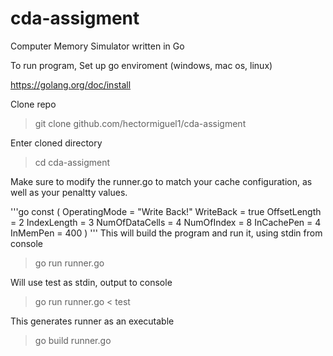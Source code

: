 # cda-assigment
Computer Memory Simulator written in Go

To run program, Set up go enviroment (windows, mac os, linux) 

https://golang.org/doc/install 

Clone repo 

> git clone github.com/hectormiguel1/cda-assigment

Enter cloned directory

> cd cda-assigment 

Make sure to modify the runner.go to match your cache configuration, as well as your penaltty values. 

'''go
 const (
	OperatingMode = "Write Back!"
	WriteBack = true
	OffsetLength   = 2
	IndexLength    = 3
	NumOfDataCells = 4
	NumOfIndex 	   = 8
	InCachePen     = 4
	InMemPen       = 400
)
'''
This will build the program and run it, using stdin from console

> go run runner.go 

Will use test as stdin, output to console 

> go run runner.go < test 

This generates runner as an executable

> go build runner.go
